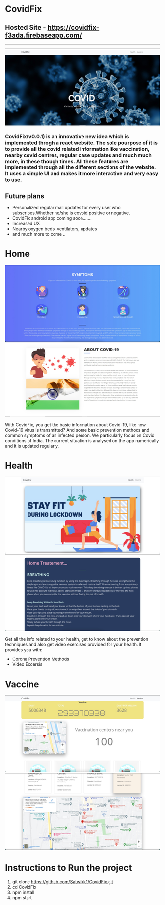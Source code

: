 # CovidFix

## Hosted Site - https://covidfix-f3ada.firebaseapp.com/

<hr></hr>
<img src="https://github.com/Satwikk1/CovidFix/blob/main/images/1.jpeg">
<h3>
  CovidFix(v0.0.1) is an innovative new idea which is implemented throgh a react website. The sole pourpose of it is to provide all the covid related information like vaccination, nearby covid centres, regular case updates and much much more, in these though times. All these features are implemented through all the different sections of the website. It uses a simple UI and makes it more interactive and very easy to use.
  </h3>
<h2>Future plans</h2>

- Personalized regular mail updates for every user who subscribes.Whether he/she is covoid positive or negative.
- CovidFix android app coming soon.......
- Increased UX
- Nearby oxygen beds, ventilators, updates
- and much more to come ..

# Home
<img src="https://github.com/Satwikk1/CovidFix/blob/main/images/2.jpeg">
<img src="https://github.com/Satwikk1/CovidFix/blob/main/images/7.jpeg">

With CovidFix, you get the basic information about Covid-19, like how Covid-19 virus is transmitted? And some basic prevention methods and common symptoms of an infected person. We particularly focus on Covid conditions of India. The current situation is analysed on the app numerically and it is updated regularly.

# Health
<img src="https://github.com/Satwikk1/CovidFix/blob/main/images/3.jpeg">
<img src="https://github.com/Satwikk1/CovidFix/blob/main/images/4.jpeg">


Get all the info related to your health, get to know about the prevention techniques and also get video exercises provided for your health.
It provides you with:

  - Corona Prevention Methods
  - Video Excersis

# Vaccine

<img src="https://github.com/Satwikk1/CovidFix/blob/main/images/5.jpeg">
<img src="https://github.com/Satwikk1/CovidFix/blob/main/images/6.jpeg">

  
# Instructions to Run the project

1) git clone https://github.com/Satwikk1/CovidFix.git
2) cd CovidFix
3) npm install
4) npm start
